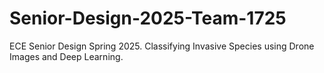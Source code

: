 # Senior-Design-2025-Team-1725
ECE Senior Design Spring 2025. Classifying Invasive Species using Drone Images and Deep Learning.
